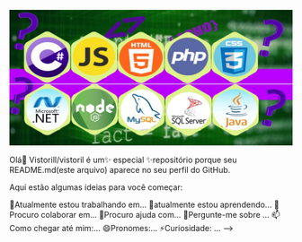 
![linguagens_2020](https://raw.githubusercontent.com/Vistorill/DeveloperPortifolio/main/AWERRWERWER.jpg)

Olá👋
Vistorill/vistoril é um✨ especial ✨repositório porque seu README.md(este arquivo) aparece no seu perfil do GitHub.

Aqui estão algumas ideias para você começar:

🔭Atualmente estou trabalhando em...
🌱atualmente estou aprendendo...
👯Procuro colaborar em...
🤔Procuro ajuda com...
💬Pergunte-me sobre ...
📫Como chegar até mim:...
😄Pronomes:...
⚡Curiosidade: ... -->
